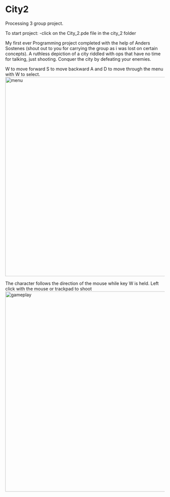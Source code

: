 # City2

Processing 3 group project.

To start project: 
   -click on the City_2.pde file in the city_2 folder
   
My first ever Programming project completed with the help of Anders Sostenes (shout out to you for carrying the group as i was lost on certain concepts). 
A ruthless depiction of a city riddled with ops that have no time for talking, just shooting. Conquer the city by defeating your enemies.


W to move forward
S to move backward
A and D to move through the menu with W to select.
<img width="630" alt="menu" src="https://user-images.githubusercontent.com/34945097/119360314-7cc03200-bc78-11eb-9c88-898ffea3e5c0.png">


The character follows the direction of the mouse while key W is held.
Left click with the mouse or trackpad to shoot
<img width="633" alt="gameplay" src="https://user-images.githubusercontent.com/34945097/119360542-ba24bf80-bc78-11eb-9ce1-d2cf7ef2631f.png">


 
